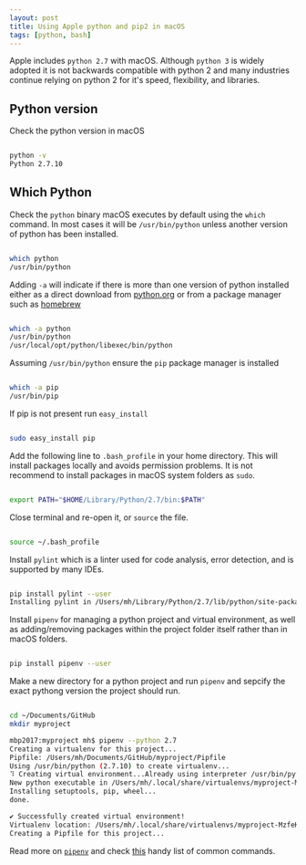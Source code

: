 ```yaml
---
layout: post
title: Using Apple python and pip2 in macOS
tags: [python, bash]
---
```


Apple includes `python 2.7` with macOS. Although `python 3` is widely adopted it is not backwards compatible with python 2 and many industries continue relying on python 2 for it's speed, flexibility, and libraries.

<!--more-->

## Python version

Check the python version in macOS

```bash

python -v
Python 2.7.10

```
## Which Python

Check the `python` binary macOS executes by default using the `which` command. In most cases it will be `/usr/bin/python` unless another version of python has been installed. 

```bash

which python
/usr/bin/python

```

Adding `-a` will indicate if there is more than one version of python installed either as a direct download from [python.org](http://www.python.org) or from a package manager such as [homebrew](gttp://brew.sh)

```bash

which -a python
/usr/bin/python
/usr/local/opt/python/libexec/bin/python

```

Assuming `/usr/bin/python` ensure the `pip` package manager is installed

```bash

which -a pip
/usr/bin/pip

```
If pip is not present run `easy_install`

```bash

sudo easy_install pip

```

Add the following line to `.bash_profile` in your home directory. This will install packages locally and avoids permission problems. It is not recommend to install packages in macOS system folders as `sudo`. 

```bash

export PATH="$HOME/Library/Python/2.7/bin:$PATH"

```
Close terminal and re-open it, or `source` the file.

```bash

source ~/.bash_profile

```

Install `pylint` which is a linter used for code analysis, error detection, and is supported by many IDEs. 

```bash

pip install pylint --user
Installing pylint in /Users/mh/Library/Python/2.7/lib/python/site-packages (1.9.3)

```

Install `pipenv` for managing a python project and virtual environment, as well as adding/removing packages within the project folder itself rather than in macOS folders.

```bash

pip install pipenv --user

```
Make a new directory for a python project and run `pipenv` and sepcify the exact pythong version the project should run.

```bash

cd ~/Documents/GitHub
mkdir myproject

mbp2017:myproject mh$ pipenv --python 2.7
Creating a virtualenv for this project...
Pipfile: /Users/mh/Documents/GitHub/myproject/Pipfile
Using /usr/bin/python (2.7.10) to create virtualenv...
⠹ Creating virtual environment...Already using interpreter /usr/bin/python
New python executable in /Users/mh/.local/share/virtualenvs/myproject-MzfeKDeP/bin/python
Installing setuptools, pip, wheel...
done.

✔ Successfully created virtual environment! 
Virtualenv location: /Users/mh/.local/share/virtualenvs/myproject-MzfeKDeP
Creating a Pipfile for this project...

```

Read more on [`pipenv`](https://pypi.org/project/pipenv/) and check [this](https://gist.github.com/bradtraversy/c70a93d6536ed63786c434707b898d55) handy list of common commands.